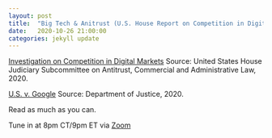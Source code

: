 ```yaml
---
layout: post
title:  "Big Tech & Anitrust (U.S. House Report on Competition in Digital Markets & U.S. v. Google)"
date:   2020-10-26 21:00:00
categories: jekyll update
---
```


[Investigation on Competition in Digital Markets](https://judiciary.house.gov/uploadedfiles/competition_in_digital_markets.pdf) Source: United States House Judiciary Subcommittee on Antitrust, Commercial and Administrative Law, 2020. 

[U.S. v. Google](https://www.justice.gov/opa/press-release/file/1328941/download) Source: Department of Justice, 2020. 

Read as much as you can. 

Tune in at 8pm CT/9pm ET via [Zoom](https://harvard.zoom.us/j/98499929319?pwd=aHZoOXlJN1c5SVpYY0Y3VWV1Z0tsZz09)
